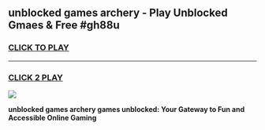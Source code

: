 
## unblocked games archery - Play Unblocked Gmaes & Free #gh88u
<h3>
<a href="https://premium.freeplayer.one?title=unblocked_games_archery&ref=03M">CLICK TO PLAY</a></h3>
<hr>

<h3>
<a href="https://premium.freeplayer.one?title=unblocked_games_archery&ref=03M">CLICK 2 PLAY</a>
  
</h3>

<a href="https://premium.freeplayer.one?title=unblocked_games_archery&ref=03M"><img src="https://clearcache.store/games.png"></a>


**unblocked games archery games unblocked: Your Gateway to Fun and Accessible Online Gaming**
